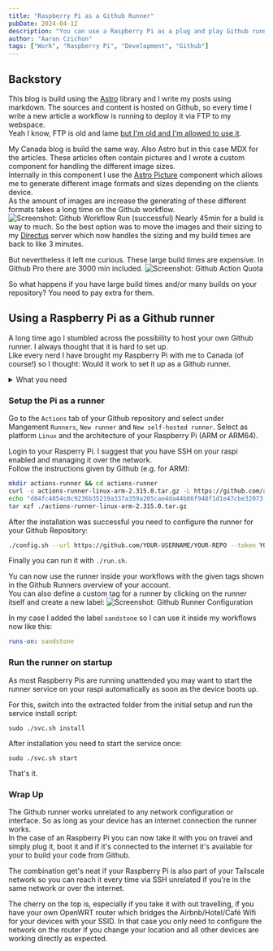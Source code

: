 ```yaml
---
title: "Raspberry Pi as a Github Runner"
pubDate: 2024-04-12
description: "You can use a Raspberry Pi as a plug and play Github runner easily"
author: "Aaron Czichon"
tags: ["Work", "Raspberry Pi", "Development", "Github"]
---
```


## Backstory

This blog is build using the [Astro](https://astro.build) library and I write my posts using markdown. The sources and content is hosted on Github, so every time I write a new article a workflow is running to deploy it via FTP to my webspace.  
Yeah I know, FTP is old and lame [but I'm old and I'm allowed to use it](https://aaronczichon.de/blog/personal-i-feel-old-now/).

My Canada blog is build the same way. Also Astro but in this case MDX for the articles. These articles often contain pictures and I wrote a custom component for handling the different image sizes.  
Internally in this component I use the [Astro Picture](https://docs.astro.build/en/guides/images/#picture-) component which allows me to generate different image formats and sizes depending on the clients device.  
As the amount of images are increase the generating of these different formats takes a long time on the Github workflow.
![Screenshot: Github Workflow Run (successful)](https://directus.aaronczichon.de/assets/c4184f5b-f28e-4dd9-a495-520884e7f79d?download)
Nearly 45min for a build is way to much. So the best option was to move the images and their sizing to my [Directus](https://docs.directus.io/) server which now handles the sizing and my build times are back to like 3 minutes.

But nevertheless it left me curious. These large build times are expensive. In Github Pro there are 3000 min included.
![Screenshot: Github Action Quota](https://directus.aaronczichon.de/assets/25126233-41c8-4ba1-8dc1-3158cca3912a.png)

So what happens if you have large build times and/or many builds on your repository? You need to pay extra for them.

## Using a Raspberry Pi as a Github runner

A long time ago I stumbled across the possibility to host your own Github runner. I always thought that it is hard to set up.  
Like every nerd I have brought my Raspberry Pi with me to Canada (of course!) so I thought: Would it work to set it up as a Github runner.

<details>
<summary>What you need</summary>

- A Raspberry Pi (obviously)
- A Github Account
- A Github Repository
- At least Debian Bullseye installed

You don't need one of the latest Raspberry Pis. I used a Raspberry Pi 3 and it worked fine.  
Important part is, that you have installed at least Debian Bullseye otherwise, if you want to use the runner for Node projects, this will throw an error.

</details>

### Setup the Pi as a runner

Go to the `Actions` tab of your Github repository and select under Mangement `Runners`, `New runner` and `New self-hosted runner`. Select as platform `Linux` and the architecture of your Raspberry Pi (ARM or ARM64).

Login to your Rasperry Pi. I suggest that you have SSH on your raspi enabled and managing it over the network.  
Follow the instructions given by Github (e.g. for ARM):

```bash
mkdir actions-runner && cd actions-runner
curl -o actions-runner-linux-arm-2.315.0.tar.gz -L https://github.com/actions/runner/releases/download/v2.315.0/actions-runner-linux-arm-2.315.0.tar.gz
echo "d84fc4854c0c9236b35219a337a359a205cae4da44b86f948f1d1e47cbe32073  actions-runner-linux-arm-2.315.0.tar.gz" | shasum -a 256 -c
tar xzf ./actions-runner-linux-arm-2.315.0.tar.gz
```

After the installation was successful you need to configure the runner for your Github Repository:

```bash
./config.sh --url https://github.com/YOUR-USERNAME/YOUR-REPO --token YOUR-TOKEN
```

Finally you can run it with `./run.sh`.

Yu can now use the runner inside your workflows with the given tags shown in the Github Runners overview of your account.  
You can also define a custom tag for a runner by clicking on the runner itself and create a new label:
![Screenshot: Github Runner Configuration](https://directus.aaronczichon.de/assets/fdedfb88-60a5-45ae-a962-04c6ed1731fe.png)

In my case I added the label `sandstone` so I can use it inside my workflows now like this:

```yaml
runs-on: sandstone
```

### Run the runner on startup

As most Raspberry Pis are running unattended you may want to start the runner service on your raspi automatically as soon as the device boots up.

For this, switch into the extracted folder from the initial setup and run the service install script:

```shell
sudo ./svc.sh install
```

After installation you need to start the service once:

```shell
sudo ./svc.sh start
```

That's it.

### Wrap Up

The Github runner works unrelated to any network configuration or interface. So as long as your device has an internet connection the runner works.  
In the case of an Raspberry Pi you can now take it with you on travel and simply plug it, boot it and if it's connected to the internet it's available for your to build your code from Github.

The combination get's neat if your Raspberry Pi is also part of your Tailscale network so you can reach it every time via SSH unrelated if you're in the same network or over the internet.

The cherry on the top is, especially if you take it with out travelling, if you have your own OpenWRT router which bridges the Airbnb/Hotel/Café Wifi for your devices with your SSID. In that case you only need to configure the network on the router if you change your location and all other devices are working directly as expected.
